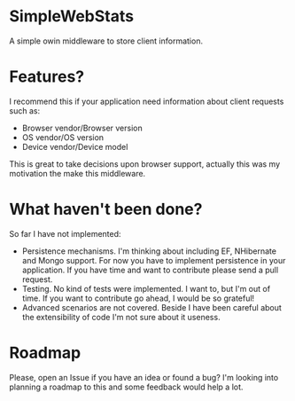 SimpleWebStats
==============

A  simple owin middleware to store client information.

Features?
==============

I recommend this if your application need information about client requests such as:
* Browser vendor/Browser version
* OS vendor/OS version
* Device vendor/Device model

This is great to take decisions upon browser support, actually this was my motivation the make this middleware.

What haven't been done?
==============

So far I have not implemented:
* Persistence mechanisms. I'm thinking about including EF, NHibernate and Mongo support.
  For now you have to   implement persistence in your application.
  If you have time and want to contribute please send a pull request.
* Testing. No kind of tests were implemented.
  I want to, but I'm out of time. If you want to contribute go ahead, I would be so grateful!
* Advanced scenarios are not covered. Beside I have been careful about the extensibility of code I'm not sure about it useness.
  
Roadmap
==============

Please, open an Issue if you have an idea or found a bug?
I'm looking into planning a roadmap to this and some feedback would help a lot.
